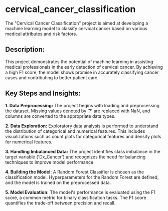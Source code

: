 # cervical_cancer_classification
The "Cervical Cancer Classification" project is aimed at developing a machine learning model to classify cervical cancer based on various medical attributes and risk factors.
## Description:
This project demonstrates the potential of machine learning in assisting medical professionals in the early detection of cervical cancer. By achieving a high F1 score, the model shows promise in accurately classifying cancer cases and contributing to better patient care.

## Key Steps and Insights:
**1. Data Preprocessing:** The project begins with loading and preprocessing the dataset. Missing values denoted by '?' are replaced with NaN, and columns are converted to the appropriate data types.

**2. Data Exploration:** Exploratory data analysis is performed to understand the distribution of categorical and numerical features. This includes visualizations such as count plots for categorical features and density plots for numerical features.

**3. Handling Imbalanced Data:** The project identifies class imbalance in the target variable ('Dx_Cancer') and recognizes the need for balancing techniques to improve model performance.

**4. Building the Model:** A Random Forest Classifier is chosen as the classification model. Hyperparameters for the Random Forest are defined, and the model is trained on the preprocessed data.

**5. Model Evaluation:** The model's performance is evaluated using the F1 score, a common metric for binary classification tasks. The F1 score quantifies the trade-off between precision and recall.
